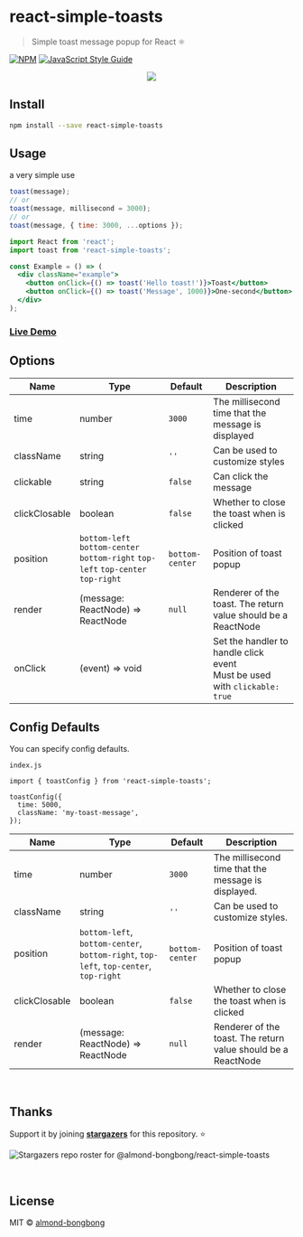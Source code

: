 # react-simple-toasts

> Simple toast message popup for React ⚛️

[![NPM](https://img.shields.io/npm/v/react-simple-toasts.svg)](https://www.npmjs.com/package/react-simple-toasts) [![JavaScript Style Guide](https://img.shields.io/badge/code_style-standard-brightgreen.svg)](https://standardjs.com)

<p align="center">
<img src="https://res.cloudinary.com/dfyuv19ig/image/upload/v1575989735/github/2019-12-10_23-52-52.2019-12-10_23_53_26_ljp6x1.gif" />
</p>

## Install

```bash
npm install --save react-simple-toasts
```

## Usage

a very simple use

```js
toast(message);
// or
toast(message, millisecond = 3000);
// or
toast(message, { time: 3000, ...options });
```

```jsx
import React from 'react';
import toast from 'react-simple-toasts';

const Example = () => (
  <div className="example">
    <button onClick={() => toast('Hello toast!')}>Toast</button>
    <button onClick={() => toast('Message', 1000)}>One-second</button>
  </div>
);
```

### [Live Demo](https://almond-bongbong.github.io/react-simple-toasts/)

## Options

| Name          | Type                                                                             | Default         | Description                                                                      |
| ------------- |----------------------------------------------------------------------------------| --------------- | -------------------------------------------------------------------------------- |
| time          | number                                                                           | `3000`          | The millisecond time that the message is displayed                               |
| className     | string                                                                           | `''`            | Can be used to customize styles                                                  |
| clickable     | string                                                                           | `false`         | Can click the message                                                            |
| clickClosable | boolean                                                                          | `false`         | Whether to close the toast when is clicked                                       |
| position      | `bottom-left` `bottom-center` `bottom-right` `top-left` `top-center` `top-right` | `bottom-center` | Position of toast popup                                                          |
| render        | (message: ReactNode) => ReactNode                                                | `null`          | Renderer of the toast. The return value should be a ReactNode                    |
| onClick       | (event) => void                                                                  |                 | Set the handler to handle click event <br /> Must be used with `clickable: true` |

## Config Defaults

You can specify config defaults.

`index.js`

```$js
import { toastConfig } from 'react-simple-toasts';

toastConfig({
  time: 5000,
  className: 'my-toast-message',
});
```

| Name          | Type                                                                                  | Default         | Description                                                   |
| ------------- |---------------------------------------------------------------------------------------| --------------- | ------------------------------------------------------------- |
| time          | number                                                                                | `3000`          | The millisecond time that the message is displayed.           |
| className     | string                                                                                | `''`            | Can be used to customize styles.                              |
| position      | `bottom-left`, `bottom-center`, `bottom-right`, `top-left`, `top-center`, `top-right` | `bottom-center` | Position of toast popup                                       |
| clickClosable | boolean                                                                               | `false`         | Whether to close the toast when is clicked                    |
| render        | (message: ReactNode) => ReactNode                                                     | `null`          | Renderer of the toast. The return value should be a ReactNode |

<br>

## Thanks

Support it by joining **[stargazers](https://github.com/almond-bongbong/react-simple-toasts/stargazers)** for this repository. :star:

![Stargazers repo roster for @almond-bongbong/react-simple-toasts](https://reporoster.com/stars/almond-bongbong/react-simple-toasts)

<br>

## License

MIT © [almond-bongbong](https://github.com/almond-bongbong)

